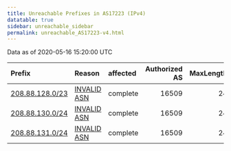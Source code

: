```yaml
---
title: Unreachable Prefixes in AS17223 (IPv4)
datatable: true
sidebar: unreachable_sidebar
permalink: unreachable_AS17223-v4.html
---
```


Data as of 2020-05-16 15:20:00 UTC


<div class="datatable-begin"></div>

| Prefix                                                   | Reason                                                                                                 | affected   |   Authorized AS |   MaxLength | Anchor                           |   unreachable /24s |
|:---------------------------------------------------------|:-------------------------------------------------------------------------------------------------------|:-----------|----------------:|------------:|:---------------------------------|-------------------:|
| [208.88.128.0/23](https://stat.ripe.net/208.88.128.0/23) | [INVALID ASN](https://rpki-validator.ripe.net/announcement-preview?asn=AS17223&prefix=208.88.128.0/23) | complete   |           16509 |          24 | [ARIN](unreachable_ARIN-v4.html) |                  2 |
| [208.88.130.0/24](https://stat.ripe.net/208.88.130.0/24) | [INVALID ASN](https://rpki-validator.ripe.net/announcement-preview?asn=AS17223&prefix=208.88.130.0/24) | complete   |           16509 |          24 | [ARIN](unreachable_ARIN-v4.html) |                  1 |
| [208.88.131.0/24](https://stat.ripe.net/208.88.131.0/24) | [INVALID ASN](https://rpki-validator.ripe.net/announcement-preview?asn=AS17223&prefix=208.88.131.0/24) | complete   |           16509 |          24 | [ARIN](unreachable_ARIN-v4.html) |                  1 |

<div class="datatable-end"></div>